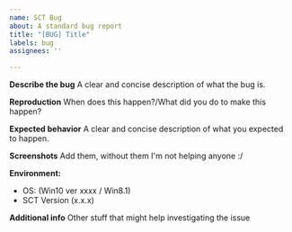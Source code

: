 ```yaml
---
name: SCT Bug
about: A standard bug report
title: "[BUG] Title"
labels: bug
assignees: ''

---
```


**Describe the bug**
A clear and concise description of what the bug is.

**Reproduction**
When does this happen?/What did you do to make this happen?

**Expected behavior**
A clear and concise description of what you expected to happen.

**Screenshots**
Add them, without them I'm not helping anyone :/

**Environment:**
 - OS: (Win10 ver xxxx / Win8.1)
 - SCT Version (x.x.x)

**Additional info**
Other stuff that might help investigating the issue
